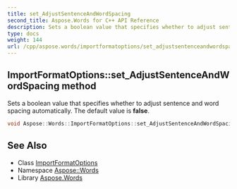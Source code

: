 ```yaml
---
title: set_AdjustSentenceAndWordSpacing
second_title: Aspose.Words for C++ API Reference
description: Sets a boolean value that specifies whether to adjust sentence and word spacing automatically. The default value is false.
type: docs
weight: 144
url: /cpp/aspose.words/importformatoptions/set_adjustsentenceandwordspacing/
---
```

## ImportFormatOptions::set_AdjustSentenceAndWordSpacing method


Sets a boolean value that specifies whether to adjust sentence and word spacing automatically. The default value is **false**.

```cpp
void Aspose::Words::ImportFormatOptions::set_AdjustSentenceAndWordSpacing(bool value)
```

## See Also

* Class [ImportFormatOptions](../)
* Namespace [Aspose::Words](../../)
* Library [Aspose.Words](../../../)
